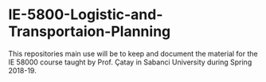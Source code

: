 # IE-5800-Logistic-and-Transportaion-Planning
This repositories main use will be to keep and document the material for the IE 58000 course taught by Prof. Çatay in Sabanci University during Spring 2018-19. 
